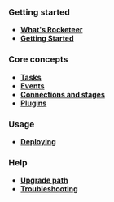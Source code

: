 ### Getting started

- **[What's Rocketeer](I-Introduction/Whats-Rocketeer.md)**
- **[Getting Started](I-Introduction/Getting-started.md)**

### Core concepts

- **[Tasks](II-Concepts/Tasks.md)**
- **[Events](II-Concepts/Events.md)**
- **[Connections and stages](II-Concepts/Connections-Stages.md)**
- **[Plugins](II-Concepts/Plugins.md)**

### Usage

- **[Deploying](III-Usage/Deploying.md)**

### Help

- **[Upgrade path](IV-Help/Upgrade-Path.md)**
- **[Troubleshooting](IV-Help/Troubleshooting.md)**